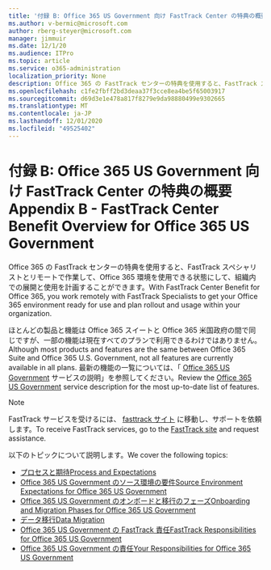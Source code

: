 ```yaml
---
title: '付録 B: Office 365 US Government 向け FastTrack Center の特典の概要'
ms.author: v-bermic@microsoft.com
author: rberg-steyer@microsoft.com
manager: jimmuir
ms.date: 12/1/20
ms.audience: ITPro
ms.topic: article
ms.service: o365-administration
localization_priority: None
description: Office 365 の FastTrack センターの特典を使用すると、FastTrack スペシャリストとリモートで作業して、Office 365 環境を使用できる状態にして、組織内での展開と使用を計画することができます。
ms.openlocfilehash: c1fe2fbff2bd3deaa37f3cce8ea4be5f65003917
ms.sourcegitcommit: d69d3e1e478a817f8279e9da98880499e9302665
ms.translationtype: MT
ms.contentlocale: ja-JP
ms.lasthandoff: 12/01/2020
ms.locfileid: "49525402"
---
```

# <a name="appendix-b---fasttrack-center-benefit-overview-for-office-365-us-government"></a><span data-ttu-id="11a81-103">付録 B: Office 365 US Government 向け FastTrack Center の特典の概要</span><span class="sxs-lookup"><span data-stu-id="11a81-103">Appendix B - FastTrack Center Benefit Overview for Office 365 US Government</span></span>

<span data-ttu-id="11a81-104">Office 365 の FastTrack センターの特典を使用すると、FastTrack スペシャリストとリモートで作業して、Office 365 環境を使用できる状態にして、組織内での展開と使用を計画することができます。</span><span class="sxs-lookup"><span data-stu-id="11a81-104">With FastTrack Center Benefit for Office 365, you work remotely with FastTrack Specialists to get your Office 365 environment ready for use and plan rollout and usage within your organization.</span></span> 
  
<span data-ttu-id="11a81-105">ほとんどの製品と機能は Office 365 スイートと Office 365 米国政府の間で同じですが、一部の機能は現在すべてのプランで利用できるわけではありません。</span><span class="sxs-lookup"><span data-stu-id="11a81-105">Although most products and features are the same between Office 365 Suite and Office 365 U.S. Government, not all features are currently available in all plans.</span></span> <span data-ttu-id="11a81-106">最新の機能の一覧については、「 [Office 365 US Government](https://aka.ms/aboutgovcloud) サービスの説明」を参照してください。</span><span class="sxs-lookup"><span data-stu-id="11a81-106">Review the [Office 365 US Government](https://aka.ms/aboutgovcloud) service description for the most up-to-date list of features.</span></span>

> [!NOTE]
> <span data-ttu-id="11a81-107">FastTrack サービスを受けるには、 [fasttrack サイト](https://go.microsoft.com/fwlink/?linkid=780698) に移動し、サポートを依頼します。</span><span class="sxs-lookup"><span data-stu-id="11a81-107">To receive FastTrack services, go to the [FastTrack site](https://go.microsoft.com/fwlink/?linkid=780698) and request assistance.</span></span>  

<span data-ttu-id="11a81-108">以下のトピックについて説明します。</span><span class="sxs-lookup"><span data-stu-id="11a81-108">We cover the following topics:</span></span>
- [<span data-ttu-id="11a81-109">プロセスと期待</span><span class="sxs-lookup"><span data-stu-id="11a81-109">Process and Expectations</span></span>](process-and-expectations.md) 
- [<span data-ttu-id="11a81-110">Office 365 US Government のソース環境の要件</span><span class="sxs-lookup"><span data-stu-id="11a81-110">Source Environment Expectations for Office 365 US Government</span></span>](US-Gov-appendix-source-environment-expectations.md)   
- [<span data-ttu-id="11a81-111">Office 365 US Government のオンボードと移行のフェーズ</span><span class="sxs-lookup"><span data-stu-id="11a81-111">Onboarding and Migration Phases for Office 365 US Government</span></span>](US-Gov-appendix-onboarding-and-migration.md)
- [<span data-ttu-id="11a81-112">データ移行</span><span class="sxs-lookup"><span data-stu-id="11a81-112">Data Migration</span></span>](data-migration.md)    
- [<span data-ttu-id="11a81-113">Office 365 US Government の FastTrack 責任</span><span class="sxs-lookup"><span data-stu-id="11a81-113">FastTrack Responsibilities for Office 365 US Government</span></span>](US-Gov-appendix-fasttrack-responsibilities.md)   
- [<span data-ttu-id="11a81-114">Office 365 US Government の責任</span><span class="sxs-lookup"><span data-stu-id="11a81-114">Your Responsibilities for Office 365 US Government</span></span>](US-Gov-appendix-your-responsibilities.md)    

